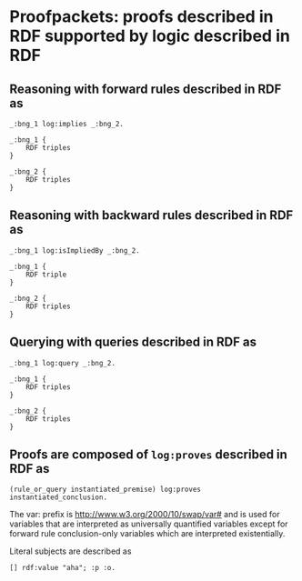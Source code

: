 # Proofpackets: proofs described in RDF supported by logic described in RDF

## Reasoning with forward rules described in RDF as
```
_:bng_1 log:implies _:bng_2.

_:bng_1 {
    RDF triples
}

_:bng_2 {
    RDF triples
}
```

## Reasoning with backward rules described in RDF as
```
_:bng_1 log:isImpliedBy _:bng_2.

_:bng_1 {
    RDF triple
}

_:bng_2 {
    RDF triples
}
```

## Querying with queries described in RDF as
```
_:bng_1 log:query _:bng_2.

_:bng_1 {
    RDF triples
}

_:bng_2 {
    RDF triples
}
```

## Proofs are composed of `log:proves` described in RDF as
```
(rule_or_query instantiated_premise) log:proves instantiated_conclusion.
```


The var: prefix is <http://www.w3.org/2000/10/swap/var#> and is used for
variables that are interpreted as universally quantified variables except for
forward rule conclusion-only variables which are interpreted existentially.

Literal subjects are described as
```
[] rdf:value "aha"; :p :o.
```
